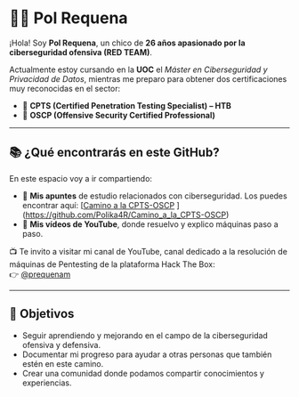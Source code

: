# 👨‍💻 Pol Requena  

¡Hola! Soy **Pol Requena**, un chico de **26 años apasionado por la ciberseguridad ofensiva (RED TEAM)**.  

Actualmente estoy cursando en la **UOC** el *Máster en Ciberseguridad y Privacidad de Datos*, mientras me preparo para obtener dos certificaciones muy reconocidas en el sector:  
- 🎯 **CPTS (Certified Penetration Testing Specialist) – HTB**  
- 🎯 **OSCP (Offensive Security Certified Professional)**  

---

## 📚 ¿Qué encontrarás en este GitHub?  
En este espacio voy a ir compartiendo:  
- 📝 **Mis apuntes** de estudio relacionados con ciberseguridad. Los puedes encontrar aquí: [[Camino a la CPTS-OSCP](https://github.com/Polika4R/Camino-a-la-CPTS)  ](https://github.com/Polika4R/Camino_a_la_CPTS-OSCP)
- 🎥 **Mis vídeos de YouTube**, donde resuelvo y explico máquinas paso a paso.  

📺 Te invito a visitar mi canal de YouTube, canal dedicado a la resolución de máquinas de Pentesting de la plataforma Hack The Box:  
  👉 [@prequenam](https://www.youtube.com/@prequenam)  

---

## 🚀 Objetivos  
- Seguir aprendiendo y mejorando en el campo de la ciberseguridad ofensiva y defensiva.  
- Documentar mi progreso para ayudar a otras personas que también estén en este camino.  
- Crear una comunidad donde podamos compartir conocimientos y experiencias.  

